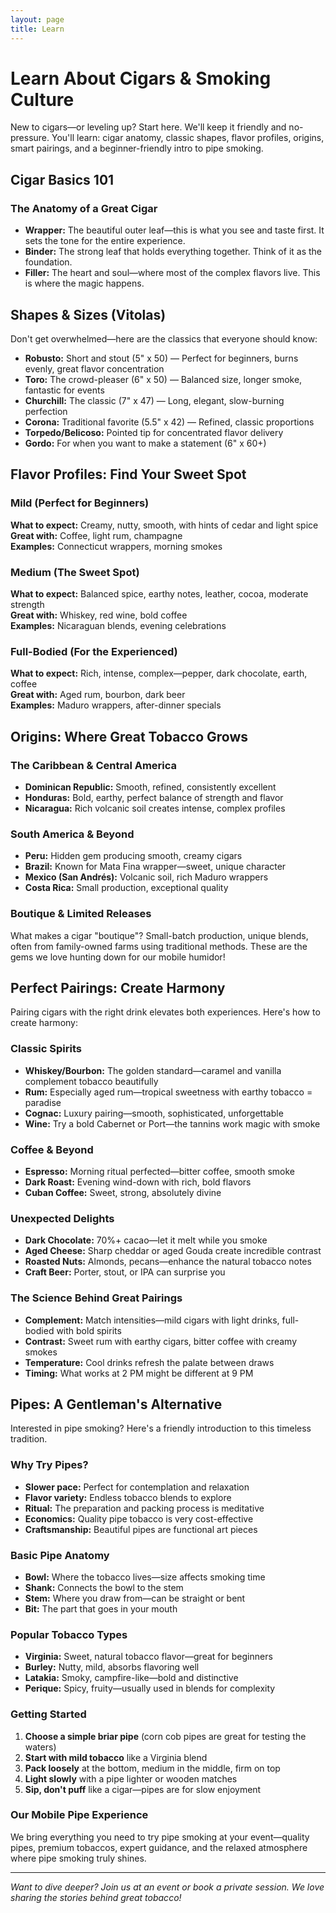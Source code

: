 ```yaml
---
layout: page
title: Learn
---
```


# Learn About Cigars & Smoking Culture

New to cigars—or leveling up? Start here. We'll keep it friendly and no-pressure.
You'll learn: cigar anatomy, classic shapes, flavor profiles, origins, smart pairings, and a beginner-friendly intro to pipe smoking.

## Cigar Basics 101
### The Anatomy of a Great Cigar
- **Wrapper:** The beautiful outer leaf—this is what you see and taste first. It sets the tone for the entire experience.
- **Binder:** The strong leaf that holds everything together. Think of it as the foundation.
- **Filler:** The heart and soul—where most of the complex flavors live. This is where the magic happens.

## Shapes & Sizes (Vitolas)
Don't get overwhelmed—here are the classics that everyone should know:
- **Robusto:** Short and stout (5" x 50) — Perfect for beginners, burns evenly, great flavor concentration
- **Toro:** The crowd-pleaser (6" x 50) — Balanced size, longer smoke, fantastic for events
- **Churchill:** The classic (7" x 47) — Long, elegant, slow-burning perfection
- **Corona:** Traditional favorite (5.5" x 42) — Refined, classic proportions
- **Torpedo/Belicoso:** Pointed tip for concentrated flavor delivery
- **Gordo:** For when you want to make a statement (6" x 60+)

## Flavor Profiles: Find Your Sweet Spot
### Mild (Perfect for Beginners)
**What to expect:** Creamy, nutty, smooth, with hints of cedar and light spice  
**Great with:** Coffee, light rum, champagne  
**Examples:** Connecticut wrappers, morning smokes

### Medium (The Sweet Spot)
**What to expect:** Balanced spice, earthy notes, leather, cocoa, moderate strength  
**Great with:** Whiskey, red wine, bold coffee  
**Examples:** Nicaraguan blends, evening celebrations

### Full-Bodied (For the Experienced)
**What to expect:** Rich, intense, complex—pepper, dark chocolate, earth, coffee  
**Great with:** Aged rum, bourbon, dark beer  
**Examples:** Maduro wrappers, after-dinner specials

## Origins: Where Great Tobacco Grows
### The Caribbean & Central America
- **Dominican Republic:** Smooth, refined, consistently excellent
- **Honduras:** Bold, earthy, perfect balance of strength and flavor  
- **Nicaragua:** Rich volcanic soil creates intense, complex profiles

### South America & Beyond
- **Peru:** Hidden gem producing smooth, creamy cigars
- **Brazil:** Known for Mata Fina wrapper—sweet, unique character
- **Mexico (San Andrés):** Volcanic soil, rich Maduro wrappers
- **Costa Rica:** Small production, exceptional quality

### Boutique & Limited Releases
What makes a cigar "boutique"? Small-batch production, unique blends, often from family-owned farms using traditional methods. These are the gems we love hunting down for our mobile humidor!

## Perfect Pairings: Create Harmony

Pairing cigars with the right drink elevates both experiences. Here's how to create harmony:

### Classic Spirits
- **Whiskey/Bourbon:** The golden standard—caramel and vanilla complement tobacco beautifully
- **Rum:** Especially aged rum—tropical sweetness with earthy tobacco = paradise
- **Cognac:** Luxury pairing—smooth, sophisticated, unforgettable
- **Wine:** Try a bold Cabernet or Port—the tannins work magic with smoke

### Coffee & Beyond
- **Espresso:** Morning ritual perfected—bitter coffee, smooth smoke
- **Dark Roast:** Evening wind-down with rich, bold flavors
- **Cuban Coffee:** Sweet, strong, absolutely divine

### Unexpected Delights
- **Dark Chocolate:** 70%+ cacao—let it melt while you smoke
- **Aged Cheese:** Sharp cheddar or aged Gouda create incredible contrast
- **Roasted Nuts:** Almonds, pecans—enhance the natural tobacco notes
- **Craft Beer:** Porter, stout, or IPA can surprise you

### The Science Behind Great Pairings
- **Complement:** Match intensities—mild cigars with light drinks, full-bodied with bold spirits
- **Contrast:** Sweet rum with earthy cigars, bitter coffee with creamy smokes
- **Temperature:** Cool drinks refresh the palate between draws
- **Timing:** What works at 2 PM might be different at 9 PM

## Pipes: A Gentleman's Alternative

Interested in pipe smoking? Here's a friendly introduction to this timeless tradition.

### Why Try Pipes?
- **Slower pace:** Perfect for contemplation and relaxation
- **Flavor variety:** Endless tobacco blends to explore
- **Ritual:** The preparation and packing process is meditative
- **Economics:** Quality pipe tobacco is very cost-effective
- **Craftsmanship:** Beautiful pipes are functional art pieces

### Basic Pipe Anatomy
- **Bowl:** Where the tobacco lives—size affects smoking time
- **Shank:** Connects the bowl to the stem
- **Stem:** Where you draw from—can be straight or bent
- **Bit:** The part that goes in your mouth

### Popular Tobacco Types
- **Virginia:** Sweet, natural tobacco flavor—great for beginners
- **Burley:** Nutty, mild, absorbs flavoring well
- **Latakia:** Smoky, campfire-like—bold and distinctive
- **Perique:** Spicy, fruity—usually used in blends for complexity

### Getting Started
1. **Choose a simple briar pipe** (corn cob pipes are great for testing the waters)
2. **Start with mild tobacco** like a Virginia blend
3. **Pack loosely** at the bottom, medium in the middle, firm on top
4. **Light slowly** with a pipe lighter or wooden matches
5. **Sip, don't puff** like a cigar—pipes are for slow enjoyment

### Our Mobile Pipe Experience
We bring everything you need to try pipe smoking at your event—quality pipes, premium tobaccos, expert guidance, and the relaxed atmosphere where pipe smoking truly shines.

---

*Want to dive deeper? Join us at an event or book a private session. We love sharing the stories behind great tobacco!*
